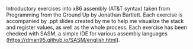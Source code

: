 Introductory exercises into x86 assembly (AT&T syntax) taken from Programming from the Ground Up by Jonathan Bartlett. Each exercise is accompanied by .ppt slides created by me to help me visualize the stack and register values, as well as the whole process. Each exercise has been checked with SASM, a simple IDE for various assembly languages (https://dman95.github.io/SASM/english.html).
